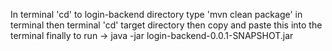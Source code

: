 In terminal 'cd' to login-backend directory 
type 'mvn clean package' in terminal 
then terminal 'cd' target directory 
then copy and paste this into the terminal finally to run -> java -jar login-backend-0.0.1-SNAPSHOT.jar